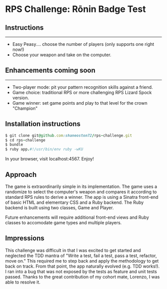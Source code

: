 # RPS Challenge: Rōnin Badge Test

## Instructions
-------
* Easy Peasy.... choose the number of players (only supports one right now!)
* Choose your weapon and take on the computer.

## Enhancements coming soon
----
* Two-player mode: pit your pattern recognition skills against a friend.
* Game choice: traditional RPS or more challenging RPS Lizard Spock version.
* Game winner: set game points and play to that level for the crown "Champion"

## Installation instructions
```ruby
$ git clone git@github.com:shaneoston72/rps-challenge.git
$ cd rps-challenge
$ bundle
$ ruby app.#!/usr/bin/env ruby -wKU
```
In your browser, visit localhost:4567. Enjoy!

## Approach
The game is extraordinarily simple in its implementation.  The game uses a randomize to select the computer's weapon and compares it according to standard RPS rules to derive a winner. The app is using a Sinatra front-end of basic HTML and elementary CSS and a Ruby backend.  The Ruby backend is built using two classes, Game and Player.  

Future enhancements will require additional front-end views and Ruby classes to accomodate game types and multiple players.

## Impressions
This challenge was difficult in that I was excited to get started and neglected the TDD mantra of "Write a test, fail a test, pass a test, refactor, move on." This required me to step back and apply the methodology to get back on track. From that point, the app naturally evolved (e.g. TDD works!).  I ran into a bug that was not exposed by the tests as feature and unit tests passed.  Thanks to the great contribution of my cohort mate, Lorenzo, I was able to resolve it.

